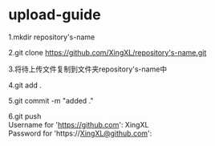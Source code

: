 # upload-guide
  
  1.mkdir repository's-name
  
  2.git clone https://github.com/XingXL/repository's-name.git
  
  3.将待上传文件复制到文件夹repository's-name中
  
  4.git add .
  
  5.git commit -m "added ."
  
  6.git push  
  Username for 'https://github.com': XingXL  
  Password for 'https://XingXL@github.com':
    

